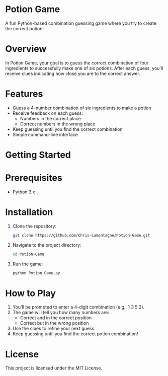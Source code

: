 
# Potion Game

A fun Python-based combination guessing game where you try to create the correct potion!

# Overview

In Potion Game, your goal is to guess the correct combination of four ingredients to successfully make one of six potions. After each guess, you'll receive clues indicating how close you are to the correct answer.

# Features

- Guess a 4-number combination of six ingredients to make a potion
- Receive feedback on each guess:
  - Numbers in the correct place
  - Correct numbers in the wrong place
- Keep guessing until you find the correct combination
- Simple command-line interface

# Getting Started

# Prerequisites

- Python 3.x

# Installation

1. Clone the repository:

   ```bash
   git clone https://github.com/Chris-Lamontagne/Potion-Game.git
   ```

2. Navigate to the project directory:

   ```bash
   cd Potion-Game
   ```

3. Run the game:

   ```bash
   python Potion_Game.py
   ```

# How to Play

1. You'll be prompted to enter a 4-digit combination (e.g., 1 3 5 2).
2. The game will tell you how many numbers are:
   - Correct and in the correct position
   - Correct but in the wrong position
3. Use the clues to refine your next guess.
4. Keep guessing until you find the correct potion combination!

# License

This project is licensed under the MIT License.
